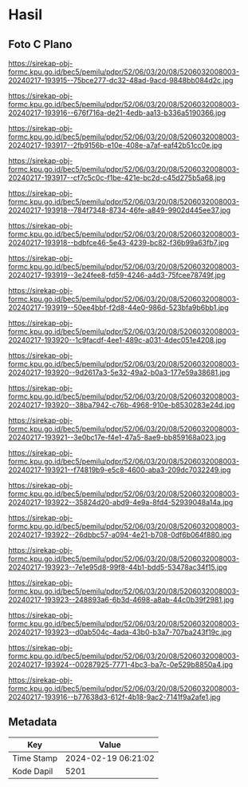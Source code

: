 # Hasil

## Foto C Plano

https://sirekap-obj-formc.kpu.go.id/bec5/pemilu/pdpr/52/06/03/20/08/5206032008003-20240217-193915--75bce277-dc32-48ad-9acd-9848bb084d2c.jpg

https://sirekap-obj-formc.kpu.go.id/bec5/pemilu/pdpr/52/06/03/20/08/5206032008003-20240217-193916--676f716a-de21-4edb-aa13-b336a5190366.jpg

https://sirekap-obj-formc.kpu.go.id/bec5/pemilu/pdpr/52/06/03/20/08/5206032008003-20240217-193917--2fb9156b-e10e-408e-a7af-eaf42b51cc0e.jpg

https://sirekap-obj-formc.kpu.go.id/bec5/pemilu/pdpr/52/06/03/20/08/5206032008003-20240217-193917--cf7c5c0c-f1be-421e-bc2d-c45d275b5a68.jpg

https://sirekap-obj-formc.kpu.go.id/bec5/pemilu/pdpr/52/06/03/20/08/5206032008003-20240217-193918--784f7348-8734-46fe-a849-9902d445ee37.jpg

https://sirekap-obj-formc.kpu.go.id/bec5/pemilu/pdpr/52/06/03/20/08/5206032008003-20240217-193918--bdbfce46-5e43-4239-bc82-f36b99a63fb7.jpg

https://sirekap-obj-formc.kpu.go.id/bec5/pemilu/pdpr/52/06/03/20/08/5206032008003-20240217-193919--3e24fee8-fd59-4246-a4d3-75fcee78749f.jpg

https://sirekap-obj-formc.kpu.go.id/bec5/pemilu/pdpr/52/06/03/20/08/5206032008003-20240217-193919--50ee4bbf-f2d8-44e0-986d-523bfa9b6bb1.jpg

https://sirekap-obj-formc.kpu.go.id/bec5/pemilu/pdpr/52/06/03/20/08/5206032008003-20240217-193920--1c9facdf-4ee1-489c-a031-4dec051e4208.jpg

https://sirekap-obj-formc.kpu.go.id/bec5/pemilu/pdpr/52/06/03/20/08/5206032008003-20240217-193920--9d2617a3-5e32-49a2-b0a3-177e59a38681.jpg

https://sirekap-obj-formc.kpu.go.id/bec5/pemilu/pdpr/52/06/03/20/08/5206032008003-20240217-193920--38ba7942-c76b-4968-910e-b8530283e24d.jpg

https://sirekap-obj-formc.kpu.go.id/bec5/pemilu/pdpr/52/06/03/20/08/5206032008003-20240217-193921--3e0bc17e-f4e1-47a5-8ae9-bb859168a023.jpg

https://sirekap-obj-formc.kpu.go.id/bec5/pemilu/pdpr/52/06/03/20/08/5206032008003-20240217-193921--f74819b9-e5c8-4600-aba3-209dc7032249.jpg

https://sirekap-obj-formc.kpu.go.id/bec5/pemilu/pdpr/52/06/03/20/08/5206032008003-20240217-193922--35824d20-abd9-4e9a-8fd4-52939048a14a.jpg

https://sirekap-obj-formc.kpu.go.id/bec5/pemilu/pdpr/52/06/03/20/08/5206032008003-20240217-193922--26dbbc57-a094-4e21-b708-0df6b064f880.jpg

https://sirekap-obj-formc.kpu.go.id/bec5/pemilu/pdpr/52/06/03/20/08/5206032008003-20240217-193923--7e1e95d8-99f8-44b1-bdd5-53478ac34f15.jpg

https://sirekap-obj-formc.kpu.go.id/bec5/pemilu/pdpr/52/06/03/20/08/5206032008003-20240217-193923--248893a6-6b3d-4698-a8ab-44c0b39f2981.jpg

https://sirekap-obj-formc.kpu.go.id/bec5/pemilu/pdpr/52/06/03/20/08/5206032008003-20240217-193923--d0ab504c-4ada-43b0-b3a7-707ba243f19c.jpg

https://sirekap-obj-formc.kpu.go.id/bec5/pemilu/pdpr/52/06/03/20/08/5206032008003-20240217-193924--00287925-7771-4bc3-ba7c-0e529b8850a4.jpg

https://sirekap-obj-formc.kpu.go.id/bec5/pemilu/pdpr/52/06/03/20/08/5206032008003-20240217-193916--b77638d3-612f-4b18-9ac2-7141f9a2afe1.jpg


## Metadata

| Key        | Value               |
| ---------- | ------------------- |
| Time Stamp | 2024-02-19 06:21:02 |
| Kode Dapil | 5201                |



